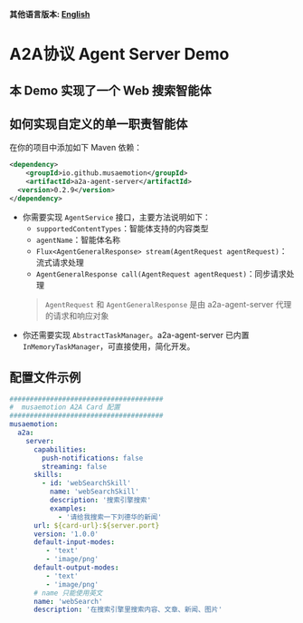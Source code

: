 **其他语言版本: [English](README.md)**

# A2A协议 Agent Server Demo

## 本 Demo 实现了一个 Web 搜索智能体

## 如何实现自定义的单一职责智能体

在你的项目中添加如下 Maven 依赖：

```xml
<dependency>
    <groupId>io.github.musaemotion</groupId>
    <artifactId>a2a-agent-server</artifactId>
  <version>0.2.9</version>
</dependency>
```

- 你需要实现 `AgentService` 接口，主要方法说明如下：
    - `supportedContentTypes`：智能体支持的内容类型
    - `agentName`：智能体名称
    - `Flux<AgentGeneralResponse> stream(AgentRequest agentRequest)`：流式请求处理
    - `AgentGeneralResponse call(AgentRequest agentRequest)`：同步请求处理
    > `AgentRequest` 和 `AgentGeneralResponse` 是由 a2a-agent-server 代理的请求和响应对象
- 你还需要实现 `AbstractTaskManager`。a2a-agent-server 已内置 `InMemoryTaskManager`，可直接使用，简化开发。

## 配置文件示例

```yaml
######################################
#  musaemotion A2A Card 配置
######################################
musaemotion:
  a2a:
    server:
      capabilities:
        push-notifications: false
        streaming: false
      skills:
        - id: 'webSearchSkill'
          name: 'webSearchSkill'
          description: '搜索引擎搜索'
          examples:
            - '请给我搜索一下刘德华的新闻'
      url: ${card-url}:${server.port}
      version: '1.0.0'
      default-input-modes:
         - 'text'
         - 'image/png'
      default-output-modes:
         - 'text'
         - 'image/png'
      # name 只能使用英文
      name: 'webSearch'
      description: '在搜索引擎里搜索内容、文章、新闻、图片'
```